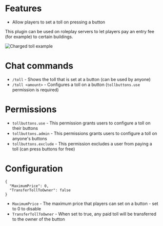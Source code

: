 # Features
* Allow players to set a toll on pressing a button

This plugin can be used on roleplay servers to let players pay an entry fee (for example) to certain buildings.

![Charged toll example](https://i.imgur.com/fqlg0wr.png)

# Chat commands
* `/toll` - Shows the toll that is set at a button (can be used by anyone)
* `/toll <amount>` -  Configures a toll on a button (`tollbuttons.use` permission is required)
# Permissions
* `tollbuttons.use` - This permission grants users to configure a toll on their buttons
* `tollbuttons.admin` - This permissions grants users to configure a toll on anyone's buttons
* `tollbuttons.exclude` - This permission excludes a user from paying a toll (can press buttons for free)

# Configuration
```
{
  "MaximumPrice": 0,
  "TransferTollToOwner": false
}
```

* `MaximumPrice` - The maximum price that players can set on a button - set to 0 to disable
* `TransferTollToOwner` - When set to true, any paid toll will be transferred to the owner of the button